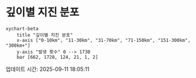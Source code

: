 # 깊이별 지진 분포

```mermaid
xychart-beta
    title "깊이별 지진 분포"
    x-axis ["0-10km", "11-30km", "31-70km", "71-150km", "151-300km", "300km+"]
    y-axis "발생 횟수" 0 --> 1730
    bar [662, 1728, 124, 21, 1, 2]
```

업데이트 시간: 2025-09-11 18:05:11

